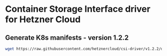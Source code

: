 # Container Storage Interface driver for Hetzner Cloud

## Generate K8s manifests - version 1.2.2

```bash
wget https://raw.githubusercontent.com/hetznercloud/csi-driver/v1.2.2/deploy/kubernetes/hcloud-csi.yml -O hcloud-csi/hcloud-csi.yml
```